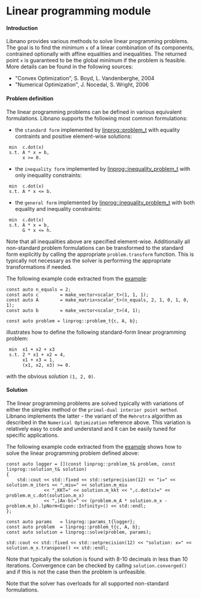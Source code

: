 # Linear programming module


#### Introduction

Libnano provides various methods to solve linear programming problems. The goal is to find the minimum `x` of a linear combination of its components, contrained optionally with affine equalities and inequalities. The returned point `x` is guaranteed to be the global minimum if the problem is feasible. More details can be found in the following sources:


* "Convex Optimization", S. Boyd, L. Vandenberghe, 2004
* "Numerical Optimization", J. Nocedal, S. Wright, 2006


#### Problem definition

The linear programming problems can be defined in various equivalent formulations. Libnano supports the following most common formulations:

* the `standard form` implemented by [linprog::problem_t](../include/nano/solver/linprog.h) with equality contraints and positive element-wise solutions:
```
 min  c.dot(x)
 s.t. A * x = b,
      x >= 0.
```

* the `inequality form` implemented by [linprog::inequality_problem_t](../include/nano/solver/linprog.h) with only inequality constraints:
```
 min  c.dot(x)
 s.t. A * x <= b.
```

* the `general form` implemented by [linprog::inequality_problem_t](../include/nano/solver/linprog.h) with both equality and inequality constraints:
```
 min  c.dot(x)
 s.t. A * x = b,
      G * x <= h.
```

Note that all inequalities above are specified element-wise. Additionally all non-standard problem formulations can be transformed to the standard form explicitly by calling the appropriate `problem.transform` function. This is typically not necessary as the solver is performing the appropriate transformations if needed.


The following example code extracted from the [example](../example/src/linprog.cpp):
```
const auto n_equals = 2;
const auto c        = make_vector<scalar_t>(1, 1, 1);
const auto A        = make_matrix<scalar_t>(n_equals, 2, 1, 0, 1, 0, 1);
const auto b        = make_vector<scalar_t>(4, 1);

const auto problem = linprog::problem_t{c, A, b};
```

illustrates how to define the following standard-form linear programming problem:
```
 min  x1 + x2 + x3
 s.t. 2 * x1 + x2 = 4,
      x1 + x3 = 1,
      (x1, x2, x3) >= 0.
```
with the obvious solution `(1, 2, 0)`.


#### Solution

The linear programming problems are solved typically with variations of either the simplex method or the `primal-dual interior point method`. Libnano implements the latter - the variant of the `Mehrotra` algorithm as described in the `Numerical Optimization` reference above. This variation is relatively easy to code and understand and it can be easily tuned for specific applications.

The following example code extracted from the [example](../example/src/linprog.cpp) shows how to solve the linear programming problem defined above:
```
const auto logger = [](const linprog::problem_t& problem, const linprog::solution_t& solution)
{
    std::cout << std::fixed << std::setprecision(12) << "i=" << solution.m_iters << ",miu=" << solution.m_miu
              << ",KKT=" << solution.m_kkt << ",c.dot(x)=" << problem.m_c.dot(solution.m_x)
              << ",|Ax-b|=" << (problem.m_A * solution.m_x - problem.m_b).lpNorm<Eigen::Infinity>() << std::endl;
};

const auto params   = linprog::params_t{logger};
const auto problem  = linprog::problem_t{c, A, b};
const auto solution = linprog::solve(problem, params);

std::cout << std::fixed << std::setprecision(12) << "solution: x=" << solution.m_x.transpose() << std::endl;
```

Note that typically the solution is found with 8-10 decimals in less than 10 iterations. Convergence can be checked by calling `solution.converged()` and if this is not the case then the problem is unfeasible.

Note that the solver has overloads for all supported non-standard formulations.
